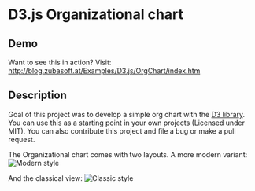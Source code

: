 # D3.js Organizational chart

## Demo
Want to see this in action? Visit: http://blog.zubasoft.at/Examples/D3.js/OrgChart/index.htm

## Description
Goal of this project was to develop a simple org chart with the [D3 library](https://d3js.org/). You can use this as a starting point in your own projects (Licensed under MIT). You can also contribute this project and file a bug or make a pull request.

The Organizational chart comes with two layouts. A more modern variant:
![Modern style](http://blog.zubasoft.at/wp-content/uploads/2014/09/organigramm_modern1.png)

And the classical view:
![Classic style](http://blog.zubasoft.at/wp-content/uploads/2014/09/organigramm_klassisch1.png)
